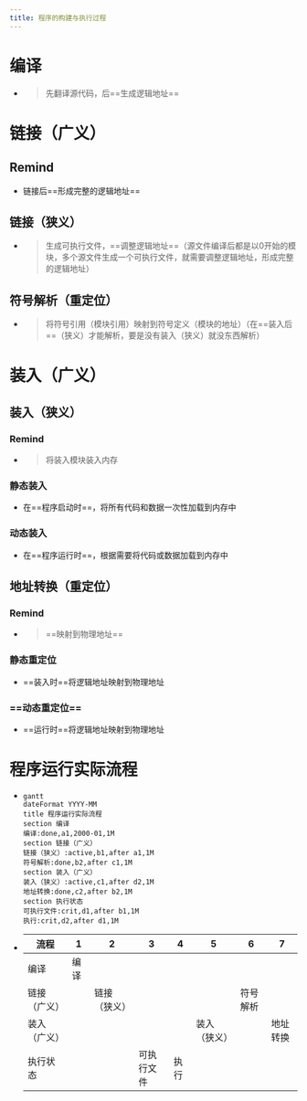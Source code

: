 ```yaml
---
title: 程序的构建与执行过程
---
```




# 编译

- > 先翻译源代码，后==生成逻辑地址==

# 链接（广义）

## Remind

- 链接后==形成完整的逻辑地址==

## 链接（狭义）

- > 生成可执行文件，==调整逻辑地址==（源文件编译后都是以0开始的模块，多个源文件生成一个可执行文件，就需要调整逻辑地址，形成完整的逻辑地址）

## 符号解析（重定位）

- > 将符号引用（模块引用）映射到符号定义（模块的地址）（在==装入后==（狭义）才能解析，要是没有装入（狭义）就没东西解析）

# 装入（广义）

## 装入（狭义）

### Remind

- > 将装入模块装入内存

### 静态装入

- 在==程序启动时==，将所有代码和数据一次性加载到内存中

### 动态装入

- 在==程序运行时==，根据需要将代码或数据加载到内存中

## 地址转换（重定位）

### Remind

- > ==映射到物理地址==

### 静态重定位

- ==装入时==将逻辑地址映射到物理地址

### ==动态重定位==

- ==运行时==将逻辑地址映射到物理地址

# 程序运行实际流程

- ```mermaid
  gantt
  dateFormat YYYY-MM
  title 程序运行实际流程
  section 编译
  编译:done,a1,2000-01,1M
  section 链接（广义）
  链接（狭义）:active,b1,after a1,1M
  符号解析:done,b2,after c1,1M
  section 装入（广义）
  装入（狭义）:active,c1,after d2,1M
  地址转换:done,c2,after b2,1M
  section 执行状态
  可执行文件:crit,d1,after b1,1M
  执行:crit,d2,after d1,1M
  ```

- | 流程         | 1    | 2            | 3          | 4    | 5        | 6    | 7 |
  | ------------ | ---- | ------------ | ---------- | ---- | -------- | ---- | --- |
  | 编译         | 编译 |              |            |      |          |      |  |
  | 链接（广义） |      | 链接（狭义） |            |      |  | 符号解析 |  |
  | 装入（广义） |      |              |            |  | 装入（狭义） |  | 地址转换 |
  | 执行状态     |      |              | 可执行文件 | 执行 |          |      |  |